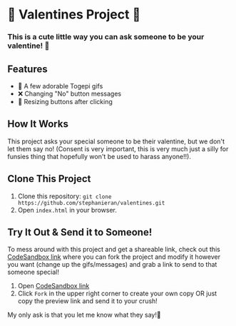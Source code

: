 # 💖 Valentines Project 💖

### This is a cute little way you can ask someone to be your valentine! 🌹

## Features
- 🥰 A few adorable Togepi gifs
- ❌ Changing "No" button messages
- 🔄 Resizing buttons after clicking

## How It Works
This project asks your special someone to be their valentine, but we don't let them say no! (Consent is very important, this is very much just a silly for funsies thing that hopefully won't be used to harass anyone!!).

## Clone This Project
1. Clone this repository: `git clone https://github.com/stephanieran/valentines.git`  
2. Open `index.html` in your browser.

## Try It Out & Send it to Someone!
To mess around with this project and get a shareable link, check out this [CodeSandbox link](https://ffsvgv.csb.app/) where you can fork the project and modify it however you want (change up the gifs/messages) and grab a link to send to that someone special!
1. Open [CodeSandbox link](https://ffsvgv.csb.app/)
2. Click `Fork` in the upper right corner to create your own copy OR just copy the preview link and send it to your crush!

My only ask is that you let me know what they say!🤭